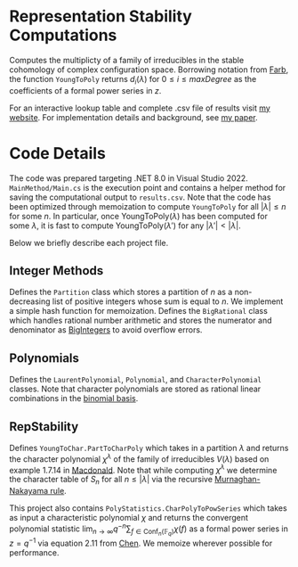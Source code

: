 # Representation Stability Computations

Computes the multiplicty of a family of irreducibles in the stable cohomology of complex configuration space. Borrowing notation from [Farb](https://arxiv.org/abs/1404.4065), the function ```YoungToPoly``` returns $d_i(\lambda)$ for $0 \leq i \leq maxDegree$ as the coefficients of a formal power series in $z$. 


For an interactive lookup table and complete .csv file of results visit [my website](https://www.math.ucla.edu/~emilg/repstab.html). For implementation details and background, see [my paper](http://arxiv.org/abs/2411.11337).

# Code Details

The code was prepared targeting .NET 8.0 in Visual Studio 2022. ```MainMethod/Main.cs``` is the execution point and contains a helper method for saving the computational output to ```results.csv```. Note that the code has been optimized through memoization to compute ```YoungToPoly``` for all $|\lambda| \leq n$ for some $n$. In particular, once $\text{YoungToPoly}(\lambda)$ has been computed for some $\lambda$, it is fast to compute $\text{YoungToPoly}(\lambda')$ for any $|\lambda'| < |\lambda|$. 

Below we briefly describe each project file.

## Integer Methods

Defines the ```Partition``` class which stores a partition of $n$ as a non-decreasing list of positive integers whose sum is equal to $n$. We implement a simple hash function for memoization. Defines the ```BigRational``` class which handles rational number arithmetic and stores the numerator and denominator as [BigIntegers](https://learn.microsoft.com/en-us/dotnet/api/system.numerics.biginteger?view=net-8.0) to avoid overflow errors.

## Polynomials

Defines the ```LaurentPolynomial```, ```Polynomial```, and ```CharacterPolynomial``` classes. Note that character polynomials are stored as rational linear combinations in the [binomial basis](https://arxiv.org/pdf/2001.04112#page=4).


## RepStability

Defines ```YoungToChar.PartToCharPoly``` which takes in a partition $\lambda$ and returns the character polynomial $\chi^\lambda$ of the family of irreducibles $V(\lambda)$ based on example 1.7.14 in [Macdonald](https://math.berkeley.edu/~corteel/MATH249/macdonald.pdf#page=100). Note that while computing $\chi^\lambda$ we determine the character table of $S_n$ for all $n \leq |\lambda|$ via the recursive [Murnaghan-Nakayama rule](https://en.wikipedia.org/wiki/Murnaghan%E2%80%93Nakayama_rule). 

This project also contains ```PolyStatistics.CharPolyToPowSeries``` which takes as input a characteristic polynomial $\chi$ and returns the convergent polynomial statistic $\lim_{n\to\infty}q^{-n}\sum_{f \in \text{Conf}_n(\mathbb{F}_q)} \chi(f)$ as a formal power series in $z = q^{-1}$ via equation 2.11 from [Chen](https://arxiv.org/pdf/1603.03931#page=11). We memoize wherever possible for performance.
